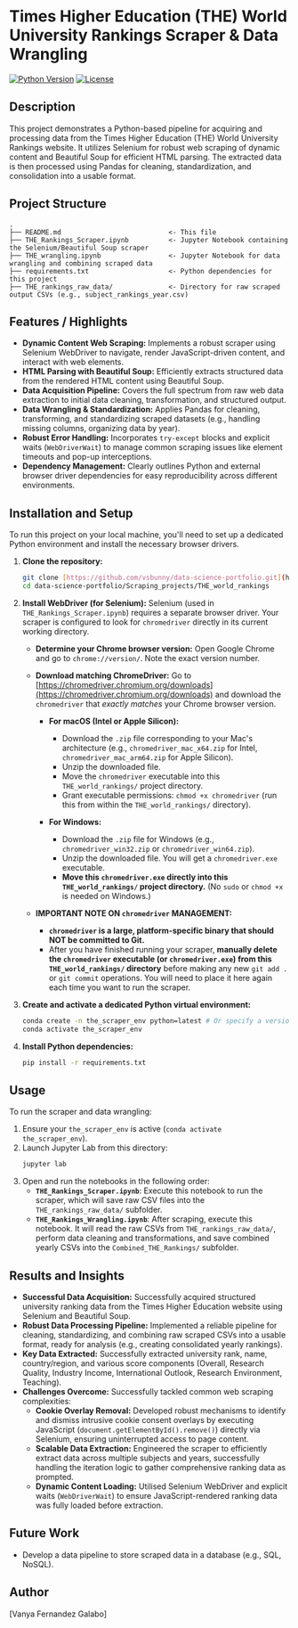 # Times Higher Education (THE) World University Rankings Scraper & Data Wrangling

[![Python Version](https://img.shields.io/badge/Python-3.x-blue?style=flat-square&logo=python)](https://www.python.org/)
[![License](https://img.shields.io/badge/License-MIT-green?style=flat-square)](../../../LICENSE) 
## Description

This project demonstrates a Python-based pipeline for acquiring and processing data from the Times Higher Education (THE) World University Rankings website. It utilizes Selenium for robust web scraping of dynamic content and Beautiful Soup for efficient HTML parsing. The extracted data is then processed using Pandas for cleaning, standardization, and consolidation into a usable format.

## Project Structure
```
.
├── README.md                           <- This file
├── THE_Rankings_Scraper.ipynb          <- Jupyter Notebook containing the Selenium/Beautiful Soup scraper
├── THE_wrangling.ipynb                 <- Jupyter Notebook for data wrangling and combining scraped data
├── requirements.txt                    <- Python dependencies for this project
├── THE_rankings_raw_data/              <- Directory for raw scraped output CSVs (e.g., subject_rankings_year.csv)
```


## Features / Highlights

* **Dynamic Content Web Scraping:** Implements a robust scraper using Selenium WebDriver to navigate, render JavaScript-driven content, and interact with web elements.
* **HTML Parsing with Beautiful Soup:** Efficiently extracts structured data from the rendered HTML content using Beautiful Soup.
* **Data Acquisition Pipeline:** Covers the full spectrum from raw web data extraction to initial data cleaning, transformation, and structured output.
* **Data Wrangling & Standardization:** Applies Pandas for cleaning, transforming, and standardizing scraped datasets (e.g., handling missing columns, organizing data by year).
* **Robust Error Handling:** Incorporates `try-except` blocks and explicit waits (`WebDriverWait`) to manage common scraping issues like element timeouts and pop-up interceptions.
* **Dependency Management:** Clearly outlines Python and external browser driver dependencies for easy reproducibility across different environments.

## Installation and Setup

To run this project on your local machine, you'll need to set up a dedicated Python environment and install the necessary browser drivers.

1.  **Clone the repository:**
    ```bash
    git clone [https://github.com/vsbunny/data-science-portfolio.git](https://github.com/vsbunny/data-science-portfolio.git)
    cd data-science-portfolio/Scraping_projects/THE_world_rankings
    ```

2.  **Install WebDriver (for Selenium):**
    Selenium (used in `THE_Rankings_Scraper.ipynb`) requires a separate browser driver. Your scraper is configured to look for `chromedriver` directly in its current working directory.

    * **Determine your Chrome browser version:** Open Google Chrome and go to `chrome://version/`. Note the exact version number.

    * **Download matching ChromeDriver:** Go to [https://chromedriver.chromium.org/downloads](https://chromedriver.chromium.org/downloads) and download the `chromedriver` that *exactly matches* your Chrome browser version.

        * **For macOS (Intel or Apple Silicon):**
            * Download the `.zip` file corresponding to your Mac's architecture (e.g., `chromedriver_mac_x64.zip` for Intel, `chromedriver_mac_arm64.zip` for Apple Silicon).
            * Unzip the downloaded file.
            * Move the `chromedriver` executable into this `THE_world_rankings/` project directory.
            * Grant executable permissions: `chmod +x chromedriver` (run this from within the `THE_world_rankings/` directory).

        * **For Windows:**
            * Download the `.zip` file for Windows (e.g., `chromedriver_win32.zip` or `chromedriver_win64.zip`).
            * Unzip the downloaded file. You will get a `chromedriver.exe` executable.
            * **Move this `chromedriver.exe` directly into this `THE_world_rankings/` project directory.** (No `sudo` or `chmod +x` is needed on Windows.)

    * **IMPORTANT NOTE ON `chromedriver` MANAGEMENT:**
        * **`chromedriver` is a large, platform-specific binary that should NOT be committed to Git.**
        * After you have finished running your scraper, **manually delete the `chromedriver` executable (or `chromedriver.exe`) from this `THE_world_rankings/` directory** before making any new `git add .` or `git commit` operations. You will need to place it here again each time you want to run the scraper.

3.  **Create and activate a dedicated Python virtual environment:**
    ```bash
    conda create -n the_scraper_env python=latest # Or specify a version like python=3.10
    conda activate the_scraper_env
    ```

4.  **Install Python dependencies:**
    ```bash
    pip install -r requirements.txt
    ```
## Usage

To run the scraper and data wrangling:

1.  Ensure your `the_scraper_env` is active (`conda activate the_scraper_env`).
2.  Launch Jupyter Lab from this directory:
    ```bash
    jupyter lab
    ```
3.  Open and run the notebooks in the following order:
    * **`THE_Rankings_Scraper.ipynb`**: Execute this notebook to run the scraper, which will save raw CSV files into the `THE_rankings_raw_data/` subfolder.
    * **`THE_Rankings_Wrangling.ipynb`**: After scraping, execute this notebook. It will read the raw CSVs from `THE_rankings_raw_data/`, perform data cleaning and transformations, and save combined yearly CSVs into the `Combined_THE_Rankings/` subfolder.

## Results and Insights

* **Successful Data Acquisition:** Successfully acquired structured university ranking data from the Times Higher Education website using Selenium and Beautiful Soup.
* **Robust Data Processing Pipeline:** Implemented a reliable pipeline for cleaning, standardizing, and combining raw scraped CSVs into a usable format, ready for analysis (e.g., creating consolidated yearly rankings).
* **Key Data Extracted:** Successfully extracted university rank, name, country/region, and various score components (Overall, Research Quality, Industry Income, International Outlook, Research Environment, Teaching).
* **Challenges Overcome:** Successfully tackled common web scraping complexities:
    * **Cookie Overlay Removal:** Developed robust mechanisms to identify and dismiss intrusive cookie consent overlays by executing JavaScript (`document.getElementById().remove()`) directly via Selenium, ensuring uninterrupted access to page content.
    * **Scalable Data Extraction:** Engineered the scraper to efficiently extract data across multiple subjects and years, successfully handling the iteration logic to gather comprehensive ranking data as prompted.
    * **Dynamic Content Loading:** Utilised Selenium WebDriver and explicit waits (`WebDriverWait`) to ensure JavaScript-rendered ranking data was fully loaded before extraction.

## Future Work

* Develop a data pipeline to store scraped data in a database (e.g., SQL, NoSQL).

## Author

[Vanya Fernandez Galabo]